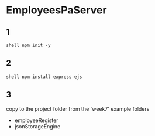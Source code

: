 # EmployeesPaServer

## 1

`shell
npm init -y
`

## 2

`shell
npm install express ejs
`

## 3

copy to the project folder from the 'week7' example folders

- employeeRegister
- jsonStorageEngine
